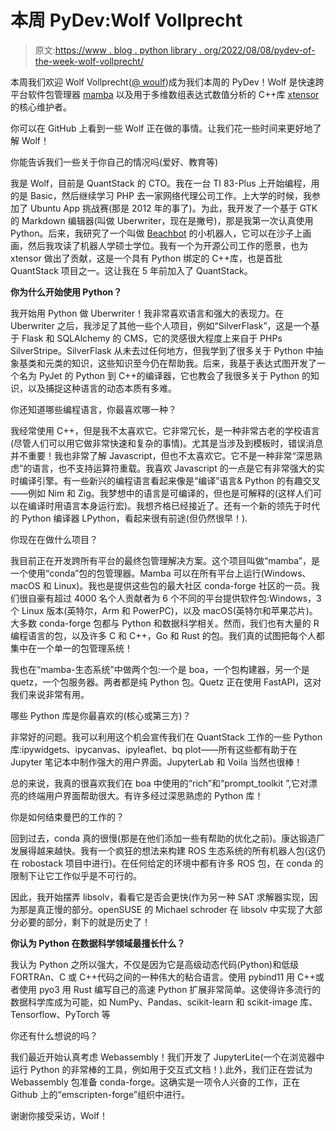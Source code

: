 # 本周 PyDev:Wolf Vollprecht

> 原文:[https://www . blog . python library . org/2022/08/08/pydev-of-the-week-wolf-vollprecht/](https://www.blog.pythonlibrary.org/2022/08/08/pydev-of-the-week-wolf-vollprecht/)

本周我们欢迎 Wolf Vollprecht([@ woulf](https://twitter.com/wuoulf))成为我们本周的 PyDev！Wolf 是快速跨平台软件包管理器 [mamba](https://github.com/mamba-org/mamba) 以及用于多维数组表达式数值分析的 C++库 [xtensor](https://github.com/xtensor-stack/xtensor) 的核心维护者。

你可以在 GitHub 上看到一些 Wolf 正在做的事情。让我们花一些时间来更好地了解 Wolf！

你能告诉我们一些关于你自己的情况吗(爱好、教育等)

我是 Wolf，目前是 QuantStack 的 CTO。我在一台 TI 83-Plus 上开始编程，用的是 Basic，然后继续学习 PHP 去一家网络代理公司工作。上大学的时候，我参加了 Ubuntu App 挑战赛(那是 2012 年的事了)。为此，我开发了一个基于 GTK 的 Markdown 编辑器(叫做 Uberwriter，现在是撇号)，那是我第一次认真使用 Python。后来，我研究了一个叫做 [Beachbot](https://www.youtube.com/watch?v=eBRrQBPtdak) 的小机器人，它可以在沙子上画画，然后我攻读了机器人学硕士学位。我有一个为开源公司工作的愿景，也为 xtensor 做出了贡献，这是一个具有 Python 绑定的 C++库，也是首批 QuantStack 项目之一。这让我在 5 年前加入了 QuantStack。

**你为什么开始使用 Python？**

我开始用 Python 做 Uberwriter！我非常喜欢语言和强大的表现力。在 Uberwriter 之后，我涉足了其他一些个人项目，例如“SilverFlask”，这是一个基于 Flask 和 SQLAlchemy 的 CMS，它的灵感很大程度上来自于 PHPs SilverStripe。SilverFlask 从未去过任何地方，但我学到了很多关于 Python 中抽象基类和元类的知识，这些知识至今仍在帮助我。后来，我基于表达式图开发了一个名为 PyJet 的 Python 到 C++的编译器，它也教会了我很多关于 Python 的知识，以及捕捉这种语言的动态本质有多难。

你还知道哪些编程语言，你最喜欢哪一种？

我经常使用 C++，但是我不太喜欢它。它非常冗长，是一种非常古老的学校语言(尽管人们可以用它做非常快速和复杂的事情)。尤其是当涉及到模板时，错误消息并不重要！我也非常了解 Javascript，但也不太喜欢它。它不是一种非常“深思熟虑”的语言，也不支持运算符重载。我喜欢 Javascript 的一点是它有非常强大的实时编译引擎。有一些新兴的编程语言看起来像是“编译”语言& Python 的有趣交叉——例如 Nim 和 Zig。我梦想中的语言是可编译的，但也是可解释的(这样人们可以在编译时用语言本身运行宏)。我想齐格已经接近了。还有一个新的领先于时代的 Python 编译器 LPython，看起来很有前途(但仍然很早！).

你现在在做什么项目？

我目前正在开发跨所有平台的最终包管理解决方案。这个项目叫做“mamba”，是一个使用“conda”包的包管理器。Mamba 可以在所有平台上运行(Windows、macOS 和 Linux)。我也是提供这些包的最大社区 conda-forge 社区的一员。我们很自豪有超过 4000 名个人贡献者为 6 个不同的平台提供软件包:Windows，3 个 Linux 版本(英特尔，Arm 和 PowerPC)，以及 macOS(英特尔和苹果芯片)。大多数 conda-forge 包都与 Python 和数据科学相关。然而，我们也有大量的 R 编程语言的包，以及许多 C 和 C++，Go 和 Rust 的包。我们真的试图把每个人都集中在一个单一的包管理系统！

我也在“mamba-生态系统”中做两个包:一个是 boa，一个包构建器，另一个是 quetz，一个包服务器。两者都是纯 Python 包。Quetz 正在使用 FastAPI，这对我们来说非常有用。

哪些 Python 库是你最喜欢的(核心或第三方)？

非常好的问题。我可以利用这个机会宣传我们在 QuantStack 工作的一些 Python 库:ipywidgets、ipycanvas、ipyleaflet、bq plot——所有这些都有助于在 Jupyter 笔记本中制作强大的用户界面。JupyterLab 和 Voila 当然也很棒！

总的来说，我真的很喜欢我们在 boa 中使用的“rich”和“prompt_toolkit ”,它对漂亮的终端用户界面帮助很大。有许多经过深思熟虑的 Python 库！

你是如何结束曼巴的工作的？

回到过去，conda 真的很慢(那是在他们添加一些有帮助的优化之前)。康达锻造厂发展得越来越快。我有一个疯狂的想法来构建 ROS 生态系统的所有机器人包(这仍在 robostack 项目中进行)。在任何给定的环境中都有许多 ROS 包，在 conda 的限制下让它工作似乎是不可行的。

因此，我开始摆弄 libsolv，看看它是否会更快(作为另一种 SAT 求解器实现，因为那是真正慢的部分。openSUSE 的 Michael schroder 在 libsolv 中实现了大部分必要的部分，剩下的就是历史了！

**你认为 Python 在数据科学领域最擅长什么？**

我认为 Python 之所以强大，不仅是因为它是高级动态代码(Python)和低级 FORTRAn、C 或 C++代码之间的一种伟大的粘合语言。使用 pybind11 用 C++或者使用 pyo3 用 Rust 编写自己的高速 Python 扩展非常简单。这使得许多流行的数据科学库成为可能，如 NumPy、Pandas、scikit-learn 和 scikit-image 库、Tensorflow、PyTorch 等

你还有什么想说的吗？

我们最近开始认真考虑 Webassembly！我们开发了 JupyterLite(一个在浏览器中运行 Python 的非常棒的工具，例如用于交互式文档！).此外，我们正在尝试为 Webassembly 包准备 conda-forge。这确实是一项令人兴奋的工作，正在 Github 上的“emscripten-forge”组织中进行。

谢谢你接受采访，Wolf！